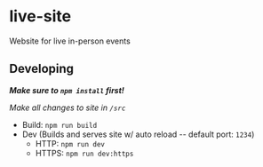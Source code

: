 # live-site
Website for live in-person events

## Developing

***Make sure to `npm install` first!***

*Make all changes to site in `/src`*


- Build: `npm run build`
- Dev (Builds and serves site w/ auto reload -- default port: `1234`)
    - HTTP: `npm run dev`
    - HTTPS: `npm run dev:https`
